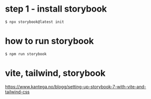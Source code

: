 # step 1 - install storybook
```
$ npx storybook@latest init
```


# how to run storybook
```
$ npm run storybook
```


# vite, tailwind, storybook
https://www.kantega.no/blogg/setting-up-storybook-7-with-vite-and-tailwind-css
